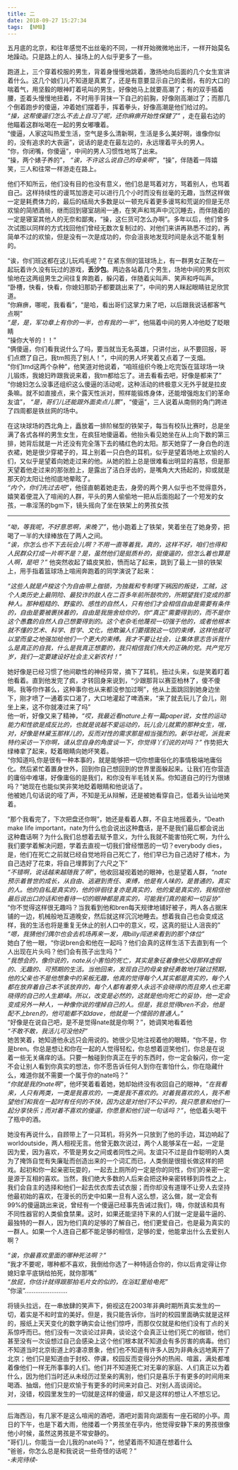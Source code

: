 ```yaml
---
title: 二
date: 2018-09-27 15:27:34
tags:  [NMB]
---
```

五月底的北京，和往年感觉不出丝毫的不同，一样开始微微地出汗，一样开始莫名地躁动。只是路上的人、操场上的人似乎更多了一些。  

跑道上，三个穿着校服的男生，背着身慢慢地跳着，激扬地向后面的几个女生宣讲着什么。这几个娘们儿不知道是真累了，还是有意要显示自己的柔弱，有的大口的喘着气，用坚毅的眼神盯着吼叫的男生，好像她马上就要高潮了；有的双手插着腰，歪着头慢慢地扭着，不时用手背抹一下自己的前胸，好像刚高潮过了；而那几个倒着跑步的傻逼，冲着她们摆着手，挥着拳头，好像高潮是他们给过的。  
*“操，这帮傻逼们怎么不去上自习了呢，还你麻痹开始性保健了”* ，走在最右边的他瞄着这群吆喝在一起的男女嘟囔着。  
“傻逼，人家这叫热爱生活，空气是多么清新啊，生活是多么美好啊，谁像你似的，没有追求的大丧逼”，说话的是走在最左边的，永远理着平头的男人。  
“你，你闭嘴，你傻逼”，中间的男人习惯性地骂了出来。  
“操，两个婊子养的”， *“诶，不许这么说自己的母亲啊”*，“操”，伴随着一阵嬉笑，三人和往常一样游走在路上。

他们不知所云，他们没有目的也没有意义，他们总是骂着对方，骂着别人，也骂着自己。这样持续性的谩骂加游走可以进行几个小时而没有丝毫的无趣，当然这样做一定是耗费体力的，最后的结局大多数是以一顿充斥着更多谩骂和荒诞的但是无尽欢愉的简陋酒局，继而回到寝室胡闹一通，在笑声和骂声中沉沉睡去，而伴随着的一定是寝室其他人的无奈和鄙夷，“操，这仨货可怎么办啊”。多年以后，他们曾多次试图以同样的方式找回他们曾经无数次复制过的、对他们来讲再熟悉不过的，再简单不过的欢愉，但是没有一次是成功的，你会沮丧地发现时间是永远不能复制的。  

“诶，你们班这都在这儿玩鸡毛呢？” 在紧东侧的篮球场上，有一群男女正聚在一起玩着许久没有玩过的游戏，**丢沙包**。两边各站着几个男生，场地中间的男女则欢愉地在这两组男生之间往复奔跑着，躲闪着，伴随着尖叫声、笑声和呼叫声。  
“卧槽，快看，快看，你媳妇那奶子都要跳出来了”，中间的男人眯起眼睛驻足欣赏道。  
“你麻痹，哪呢，我看看”，“是哈，看出哥们这掌力来了吧，以后跟我说话都客气点啊”  
*“是，是，军功章上有你的一半，也有我的一半”*，他隔着中间的男人冲他眨了眨眼睛  
“操你大爷的！！”   
“俩傻逼，你们看我说什么了吗，要当就当无名英雄，只讲付出，从不要回报，哥们点燃了自己，我tm照亮了别人！”，中间的男人坏笑着又点着了一支烟。  
“你们tmd这两个杂种”，他笑道对他说着，“咱班组织今晚上吃完饭在篮球场一块儿锻炼，我媳妇昨跟我说来着，我tm都给忘了。进去看看去吧，好像是都来了”  
“你媳妇怎么没事还组织这么傻逼的活动呢，这种活动的终极意义无外乎就是拉皮条嘛。就不如直接点，来个露天性派对，照样能锻炼身体，还能增强炮友们的革命友谊”， *“是，哥们儿还能跟外面卖点儿票”*，“傻逼”，三人说着从南侧的角门跨进了四周都是铁丝网的场中。  

在这块球场的西北角上，矗放着一排阶梯型的铁架子，每当有校队比赛时，总是坐满了各式各样的男生女生，在疯狂地傻逼着。他抬头看见她坐在从上向下数的第三排，她背后就是一片还没有完全落下去的橘红色的太阳。那天她穿了一身白色的连衣裙，她是很少穿裙子的，耳上别着一只白色的耳机，似乎是望着场地上欢愉的人们，又似乎是望着向她走过来的他。从她的脸上总是很难看出明显的喜怒，但是那天望着他走过来的那张脸上，是露出了洁白牙齿的，是嘴角大大扬起的，抑或就是那天的太阳让他彻底地晕眩了。  
*“内个，你们先过去吧”*，他径直朝着她走去，身旁的两个男人似乎也不觉得意外，嬉笑着便混入了喧闹的人群，平头的男人偷偷地一把从后面抱起了一个短发的女孩，一串淫荡的bgm下，镜头摇向了坐在铁架上的男孩女孩
***
*“呦，等我呢，不好意思啊，来晚了”*，他小跑着上了铁架，笑着坐在了她身旁，把喝了一半的大绿棒放在了两人之间。  
*“诶，你怎么也不下去玩会儿啊？不用一直等着我，真的，这样不好，咱们也得和人民群众打成一片啊不是？是，虽然他们是挺质朴的，挺傻逼的，但怎么着也算是人啊，是吧？”* 他突然收起了嬉皮笑脸，愤而站了起来，跳到了最上一排的铁架上，用手指着篮球场上喧闹奔跑着的同学演说了起来：    

*“这些人就是卢梭这个为自由带上枷锁，为独裁和专制埋下祸因的叛徒，工贼，这个人类历史上最阴险、最狡诈的敌人在二百多年前所鼓吹的，所期望我们变成的那种人。那种粗糙的、野蛮的、感性的自然人，只有他们才会相信自由是需要有条件的，自由是要被裹挟着的，自由是我施舍给你的，你“真正”需要得到的，而不是你这个愚蠢的自然人自己想要得到的。这个老杂毛他蔑视一切强于他的，或者他根本就不懂的艺术、科学、哲学、文化，他欺骗人们要摆脱这一切的束缚，这样他就可以堂而皇之地强加给他们一个更大的束缚。我才不要让社会，让集体意志告诉我什么是真正的自我，什么是我真正想要的，我只相信我们伟大的正确的党。共产党万岁，我们一定要建设好社会主义新农村！”*    

她好像是已经习惯了他间歇性的神经异常，摘下了耳机，扭过头来，似是笑着盯着他看着。直到他发完了疯，才转回身来说到，“少跟那背以赛亚柏林了，傻不傻啊。我等你作甚么，这种事你也从来都没参加过啊”，他从上面跳回到她身边坐下，刚才喷了一通着实口渴了，大口地灌起了啤酒来，“来了就去玩儿了会儿，刚坐上来，这不你就凑过来了吗”  
他一听，好像又来了精神，*“哎，我最近看nature上有一篇paper说，女性的运动能力和性欲是成反比的，也就是说越不爱运动的，玩儿会儿就累的那种女生，哦，对，好像是林黛玉那样儿的，反而对性的需求那是相当强烈的。新华社呢，派我来特约采访一下你啊，请从您自身的角度谈一下，你觉得丫们说的对吗？”* 作势把大绿棒拿了起来，眨着眼睛向她坏笑着。   
“你知道吗,你是很有一种本事的，就是能够把一切你想庸俗化的事情极端地庸俗化。然后紧忙着置身世外，回到你自己想回到的世界里面躲起来。让我们在你营造的庸俗中难堪，好像庸俗的是我们，和你没有半毛钱关系。你知道自己的行为很婊吗？”她现在也能似笑非笑地眨着眼睛和他说话了。  
他被她几句话说的哑了声，不知是无从辩解，还是被她看穿自己，低着头讪讪地笑着。  

“那个我看完了，下次把盘还你啊”，她还是看着人群，不自主地摇着头，“Death make life important，nate为什么也会说出这种蠢话，是不是我们最后都会说出这种蠢话啊？为什么我们总想着去赋予意义，为什么我就不能害怕死亡啊，为什么我们要学着解决问题，学着去直视一切我们曾经憎恶的一切？everybody dies，是，他们在死亡之前就已经自觉地将自己死亡了，他们早已为自己选好了棺木，为自己选好了花束，将自己埋葬到了六尺之下”    
*“不错啊，说话越来越随我了啊”*，他收回凝视着她的眼神，也是望着人群，*“nate预示着普世的成长，从自由、逃避到责任、束缚，他是有人味的，是普通的，真实的人。他的自私是真实的，他的徘徊往复亦是真实的，他的爱是真实的，我相信他最后说出口的话和他看待一切的眼神都是真实的，可能我们真的能和一切妥协”*  
“你不觉得这样很无趣吗？当我看到他和bren每天规律地铺好被子，两人各占据床铺的一边，机械般地互道晚安，然后就这样沉沉地睡去。想着我自己也会变成这样，我的生活也将是重复无休止的别人口中的意义，哎，这真的挺让人沮丧的”  
*“嗯，我猜他们偶尔也会去机场再来一发，用billy闯进来看到的那个体位”*  
她白了他一眼，“你说bren会和他在一起吗？他们会真的这样生活下去直到有一个人出现在片头吗？他们会有孩子出生吗？”  
*“我想会的，像你说的，nate从小害怕的死亡，其实是象征着像他父母那样虚假的、无趣的、可预期的生活。当他回来，发现自己的母亲曾经勇敢地打破过预期，他的父亲也不是他想象中的呆板无趣，他真的觉得每个人其实都是真实的，每个人都在放弃着自己本不该放弃的，每个人都有着旁人永远不会晓得的而且旁人也无需晓得的自己的人生巅峰。所以，改变是必然的，这就是他向死亡的妥协，他一定会变成另外一种人，一种像你说的埋掉自己的人。但是，我总觉得bren不会，他是配不上bren的，他可能都不如dave，他就是一个懦弱的普通人。”*  
“好像是在说自己吧，是不是觉得nate就是你啊？”，她调笑地看着他  
*“不敢不敢，我活儿可没他好”*  
她苦笑着，她知道他永远只会用说的。她很少见地注视着他的眼睛，“你不是，你是bren。你总是想让和你在一起的人觉得轻松，你总想着逗笑他们，你总是在说着一些无关痛痒的话。只要一触碰到你真正在乎的东西时，你一定会躲闪，你一定不会让别人看到你真实的想法，你不愿告诉任何人到你在害怕什么，你在隐藏什么，难道你就不需要一个属于你的nate吗？”    
*“你就是我的nate啊”*，他坏笑着看着她，她却始终没有收回自己的眼神，*“在我看来，人只有两类，一类是我喜欢的，一类是我不喜欢的。对着我喜欢的人，我不希望他们和我在一起时有任何的不快，因为这是对他们不公平的，我只愿意和他们一起分享快乐；而对着不喜欢的傻逼，你愿意和他们说一句话吗？”*，他低着头喝干了瓶中的酒。  

她没有再说什么，自顾带上了一只耳机，将另外一只放到了他的手边，耳边响起了worldoutside，两人相视无言。他曾无数次说过，两个人能够呆在一起，一定是因为爱，因为喜欢，不管是男女之间或者同性之间。友谊只不过是自作聪明的人类为了掩饰自觉有失廉耻而创造出来的一个词汇而已，人类倒是很擅长做这样的把戏。起初和你一起亲密玩耍的，一起去上厕所的一定是你的同性，你们的亲密一定是源于互相的喜欢。当然，我们绝大多数的人后来会把这种亲密转移到异性之上，我们会自主的选择和他们一起去优衣库去试衣服；而你却没有道理不让旁人去坚持他最初始的喜欢，在漫长的历史中如果一旦有人这么想，这么做，就一定会有99%的傻逼跳出来说，曾经有一个傻逼已经事先告诫过我们，嗨，你就该和具有不同性器官的人类偷食禁果。这时，如果还能坚持下来的人们就一定是最牛逼的、最独特的一群人，因为他们真的足够的了解自己，他们更爱自己，也是最为真实的一群人。如果一个人连自己都不能足够的相信，足够的爱，他能拿出什么去爱别人啊？  

*“诶，你最喜欢里面的哪种死法啊？”*   
“我才不要呢，哪种都不喜欢，我倒给你选了一种特适合你的，你以后肯定得让你媳妇拿平底锅给拍死，就你那嘴”  
*“放屁，你估计就得跟那拍毛片女的似的，在浴缸里给电死”*  
“你滚”……………………

将镜头拉远，在一串放肆的笑声下，俯视这在2003年非典时期所真实发生的一切，着实是不和时宜的美好。但是，我只能告诉你，当时的校园里面确实就是这样的，报纸上天天变化的数字确实会让他们惊呼，而那仅仅就是和他们没有丁点的关系惊呼而已。他们没有一次谈论过非典，谈论这个会真正让他们死亡的枷锁，他们甚至没有一次设想过自己会感染上这个他们根本就不知道会有多厉害的病毒。他们不知道当时北京街道上的凄凉景象，他们也不知道有许多人因为非典永远地离开了北京；他们只是知道由于封校、停课，校园反而变得分外的热闹、喧嚣，满处都堆着像他们一样无所事事的人们。他们并不知道死亡对无辜的家庭、人们真正以为着什么，因为他们当时还从未经历过至亲的离别，他们只是喜乐于有更多的时间用来喝酒、抽烟，他们只是欢愉于有更多的时间来对自己、对别人高谈阔论。  
对，没错，校园里发生的一切就是这样的傻逼，却又是这样的想让人不想忘记。

***
后海西沿，有几家不是这么喧闹的酒吧，酒吧对面背向湖面有一座石砌的小亭。周日的下午，也是下着大雨，他搂着一个男孩坐在亭内，他觉得安静下来的男孩很像他小时候，虽然这男孩是不常安静的。  
“哥们儿，你能当一会儿我的nate吗？”，他望着雨不知道在想着什么  
“爸爸，你怎么总是和我说说一些奇怪的话呢？”  
*-未完待续-*